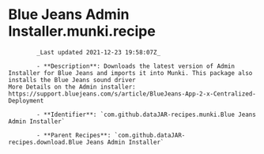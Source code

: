 # Blue Jeans Admin Installer.munki.recipe

            _Last updated 2021-12-23 19:58:07Z_

            - **Description**: Downloads the latest version of Admin Installer for Blue Jeans and imports it into Munki. This package also installs the Blue Jeans sound driver
	More Details on the Admin installer: https://support.bluejeans.com/s/article/BlueJeans-App-2-x-Centralized-Deployment

            - **Identifier**: `com.github.dataJAR-recipes.munki.Blue Jeans Admin Installer`

            - **Parent Recipes**: `com.github.dataJAR-recipes.download.Blue Jeans Admin Installer`